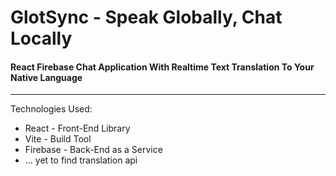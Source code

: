# GlotSync - Speak Globally, Chat Locally

#### React Firebase Chat Application With Realtime Text Translation To Your Native Language

---

Technologies Used:

* React - Front-End Library
* Vite - Build Tool
* Firebase - Back-End as a Service
* ... yet to find translation api
